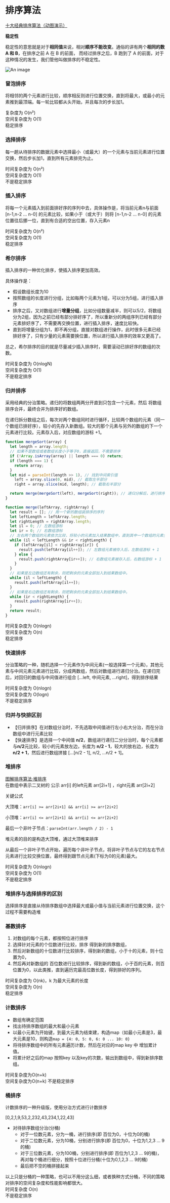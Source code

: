<TitleList></TitleList>

# 排序算法

[十大经典排序算法（动图演示）](https://www.cnblogs.com/onepixel/p/7674659.html)  

**稳定性**  

稳定性的意思就是对于**相同值**来说，相对**顺序不能改变**。通俗的讲有两个**相同的数 A 和 B**，在排序之前 A 在 B 的前面， 而经过排序之后，B 跑到了 A 的前面，对于这种情况的发生，我们管他叫做排序的不稳定性。

![An image](./images/sort.png)
### 冒泡排序
将相邻的两个元素进行比较，顺序相反则进行位置交换，直到将最大，或最小的元素推到最顶端。每一轮比较都从头开始，并且每次的步长加1。  

复杂度为 O(n²)   
空间复杂度为 O(1)   
稳定排序  

### 选择排序
每一趟从待排序的数据元素中选择最小（或最大）的一个元素与当前元素进行位置交换，然后步长加1，直到所有元素排完为止。  

时间复杂度为 O(n²)   
空间复杂度为 O(1)  
不是稳定排序  

### 插入排序
将每一个元素插入到前面排好序的序列中去，具体操作是，将当前元素n与前面 [n-1,n-2 ... n-0] 的元素比较，如果小于（或大于）则将 [n-1,n-2 ... n-0] 的元素位置往后挪一位，直到有合适的空出位置，存入元素n  

时间复杂度为 O(n²)  
空间复杂度为 O(1)  
稳定排序  

### 希尔排序
<Te d>插入排序</Te>的一种优化排序，使插入排序更加高效。  

具体操作是：  
- 假设数组长度为10
- 按照数组的长度进行分组，比如每两个元素为1组，可以分为5组，进行插入排序
- 排序之后，又对数组进行**增量分组**，比如分组数量减半，则可以5/2，将数组分为2组，因为之前已经有部分排好序了，所以重新分的两组序列已经有部分元素排好序了，不需要再交换位置，进行插入排序，速度比较快。
- 直到将增量分组为1，即不再分组，直接对数组进行操作，此时很多元素已经排好序了，只有少量的元素需要换位置，所以进行插入排序的效率又更高了。

总之，希尔排序的目的就是尽量减少插入排序时，需要滚动已排好序的数组的次数。  

时间复杂度为 O(nlogN)   
空间复杂度为 O(1)  
不是稳定排序  

### 归并排序
采用经典的分治策略。递归的将数组两两分开直到只包含一个元素，然后 将数组排序合并，最终合并为排序好的数组。

在递归拆分数组之后，每次对两个数组同时进行循环，比较两个数组的元素（同一个数组已排好序），较小的先存入新数组。较大的那个元素与另外的数组的下一个元素进行比较。元素存入后，对应数组的游标 +1。
```js
function mergeSort(array) {
  let length = array.length;
  // 如果不是数组或者数组长度小于等于0，直接返回，不需要排序 
  if (!Array.isArray(array) || length === 0) return;
  if (length === 1) {
    return array;
  }
  let mid = parseInt(length >> 1), // 找到中间索引值
    left = array.slice(0, mid), // 截取左半部分
    right = array.slice(mid, length); // 截取右半部分

  return merge(mergeSort(left), mergeSort(right)); // 递归分解后，进行排序合并
}

function merge(leftArray, rightArray) {
  let result = []; // 用一个新的数组装排序的序列
  let leftLength = leftArray.length;
  let rightLength = rightArray.length;
  let il = 0; // 左数组游标
  let ir = 0; // 右数组游标
  // 左右两个数组的元素依次比较，将较小的元素加入结果数组中，直到其中一个数组的元素全部加入完则停止
  while (il < leftLength && ir < rightLength) {
    if (leftArray[il] < rightArray[ir]) {
      result.push(leftArray[il++]); // 左数组元素被存入后，左数组游标 + 1
    } else {
      result.push(rightArray[ir++]); // 右数组元素被存入后，右数组游标 + 1
    }
  }
  // 如果是左边数组还有剩余，则把剩余的元素全部加入到结果数组中。
  while (il < leftLength) {
    result.push(leftArray[il++]);
  }
  // 如果是右边数组还有剩余，则把剩余的元素全部加入到结果数组中。
  while (ir < rightLength) {
    result.push(rightArray[ir++]);
  }
  return result;
}
```
时间复杂度为 O(nlogn)   
空间复杂度为 O(n)  
稳定排序  

### 快速排序

分治策略的一种，随机选择一个元素作为中间元素(一般选择第一个元素)，其他元素与中间元素元素进行比较，分成两数组，然后对数组进行递归分治。在递归完后，对回归的数组与中间值进行组合 [...left, 中间元素, ...right]，得到排序结果  


时间复杂度为 O(nlogn)   
空间复杂度为 O(logn)  
不是稳定排序

### 归并与快排区别
- 【归并排序】在对数组分治时，不先选取中间值进行左小右大分治，而在分治数组中进行元素比较
- 【快速排序】是选择一个中间值 **n/2**，数组进行递归二分分治时，每个元素都与**n/2**元比较，较小的元素放左边，长度为 **n/2 - 1**，较大的放右边，长度为 **n/2 + 1**，然后进行数组拼接 [...[n/2 - 1], n/2, ...n/2 + 1]。  

### 堆排序
[图解排序算法·堆排序](https://www.cnblogs.com/chengxiao/p/6129630.html)   
在数组中表示二叉树的 公示  arr[i] 的left元素 arr[2i+1] ，right元素 arr[2i+2]   

关键公式  

大顶堆：`arr[i] >= arr[2i+1] && arr[i] >= arr[2i+2]`  

小顶堆：`arr[i] <= arr[2i+1] && arr[i] <= arr[2i+2]`  

最后一个非叶子节点：`parseInt(arr.length / 2) - 1`

堆元素的目的是构造大顶堆，通过大顶堆来排序  

从最后一个非叶子节点开始，遍历每个非叶子节点，将非叶子节点与它的左右节点元素进行比较交换位置，最终得到跟节点元素(下标为0的元素)最大。

时间复杂度为 O(nlogn)  
空间复杂度为 O(1)  
不是稳定排序  

### 堆排序与选择排序的区别
选择排序是直接从待排序数组中选择最大或最小值与当前元素进行位置交换，这个过程不需要构造堆

### 基数排序
1. 对数组的每个元素，都按照位进行排序  
2. 选择针对元素的个位数进行比较，排序 得到新的排序数组，
3. 然后对新数组的十位数进行比较排序，得到新的数组，小于十的元素，则十位置为0，  
4. 然后再对新数组的 百位数进行比较排序，得到新的数组，小于百的元素，则百位置为0，以此类推，直到遍历完最高位数长度，得到排好的序列。

时间复杂度为 O(nk)，k 为最大元素的长度  
空间复杂度为 O(n)   
稳定排序
### 计数排序

- 数组有确定范围
- 找出待排序数组的最大和最小元素
- 以最小元素为开始键，到最大元素为结束建，构造map（如最小元素是3，最大元素是10，则构造`map = {4: 0, 5: 0, 6: 0 ... 10: 0}`
- 将待排序数组中的所有元素遍历计数，然后在对应的map key 中 增加累计值。
- 将累计好之后的map 按照key 以及key的次数，输出到数组中，得到新排序数组。

时间复杂度为O(n+k)  
空间复杂度为O(n+k)
不是稳定排序  

### 桶排序
计数排序的一种升级版，使用分治方式进行计数排序  

[0,2,1,9,53,2,232,43,234,1,22,43]

- 对待排序数组分治(分桶)
  - 对于一位数元素，分为一桶，进行排序(即 百位为0，十位为0的桶)
  - 对于二位数元素，分为10桶，分别进行排序(即 百位为0，十位为1,2,3 ... 9的桶)
  - 对于三位数元素，分为100桶，分别进行排序(即 百位为1,2,3 ... 9的桶)，再对每个桶进行细分，按照十位进行分桶(十位为0,1,2,3 ... 9的桶)
  - 最后把不空的桶拼接起来

以上只是分桶的一种策略，也可以不用分这么细，或者换种方式分桶，不同的策略对排序的空间复杂度和性能影响都很大。  
时间复杂度  O(n)  
不是稳定排序  
